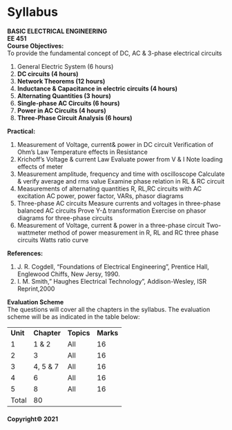 # Syllabus

**BASIC ELECTRICAL ENGINEERING  
EE 451**  
**Course Objectives:**  
To provide the fundamental concept of DC, AC & 3-phase electrical circuits

1. General Electric System (6 hours)
2. **DC circuits (4 hours)**
3. **Network Theorems (12 hours)**
4. **Inductance & Capacitance in electric circuits (4 hours)**
5. **Alternating Quantities (3 hours)**
6. **Single-phase AC Circuits (6 hours)**
7. **Power in AC Circuits (4 hours)**
8. **Three-Phase Circuit Analysis (6 hours)**

**Practical:**

1. Measurement of Voltage, current& power in DC circuit Verification of Ohm&rsquo;s Law Temperature effects in Resistance
2. Krichoff&rsquo;s Voltage & current Law Evaluate power from V & I Note loading effects of meter
3. Measurement amplitude, frequency and time with oscilloscope Calculate & verify average and rms value Examine phase relation in RL & RC circuit
4. Measurements of alternating quantities R, RL,RC circuits with AC excitation AC power, power factor, VARs, phasor diagrams
5. Three-phase AC circuits Measure currents and voltages in three-phase balanced AC circuits Prove Y-Δ transformation Exercise on phasor diagrams for three-phase circuits
6. Measurement of Voltage, current & power in a three-phase circuit Two-wattmeter method of power measurement in R, RL and RC three phase circuits Watts ratio curve

**References:**

1. J. R. Cogdell, “Foundations of Electrical Engineering”, Prentice Hall, Englewood Chiffs, New Jersy, 1990.
2. I. M. Smith,” Haughes Electrical Technology”, Addison-Wesley, ISR Reprint,2000

**Evaluation Scheme**  
The questions will cover all the chapters in the syllabus. The evaluation scheme will be as indicated in the table below:

|||||
|---|---|---|---|
|**Unit**|**Chapter**|**Topics**|**Marks**|
|1|1 & 2|All|16|
|2|3|All|16|
|3|4, 5 & 7|All|16|
|4|6|All|16|
|5|8|All|16|
|Total|80|

#### Copyright&copy; 2021